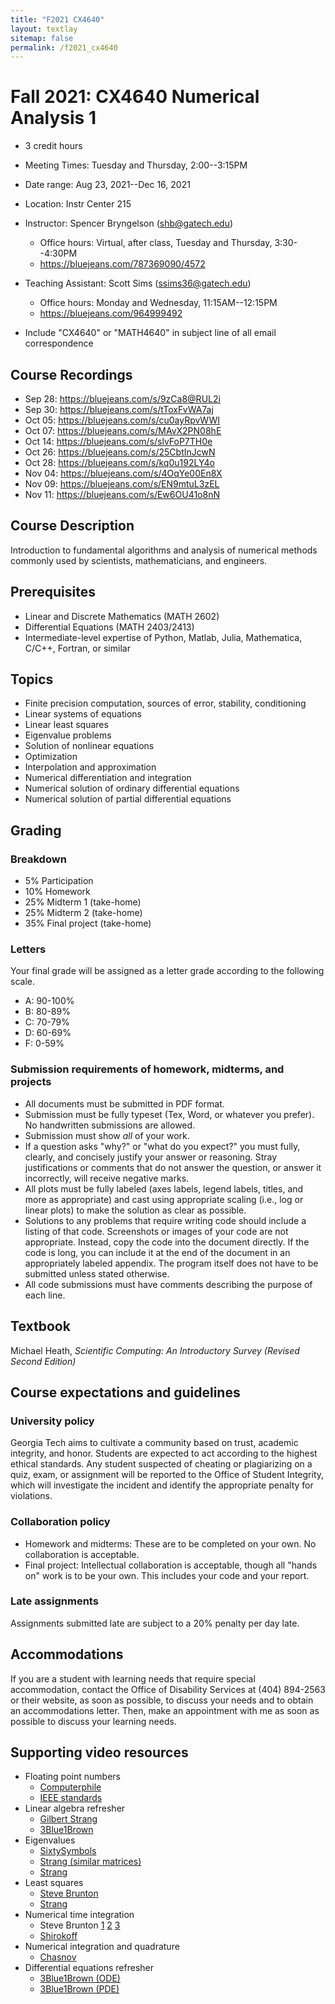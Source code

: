 ```yaml
---
title: "F2021 CX4640"
layout: textlay
sitemap: false
permalink: /f2021_cx4640
---
```


# Fall 2021: CX4640 Numerical Analysis 1

* 3 credit hours
* Meeting Times: Tuesday and Thursday, 2:00--3:15PM
* Date range: Aug 23, 2021--Dec 16, 2021
* Location: Instr Center 215

* Instructor: Spencer Bryngelson (shb@gatech.edu)
  * Office hours: Virtual, after class, Tuesday and Thursday, 3:30--4:30PM
  * https://bluejeans.com/787369090/4572
* Teaching Assistant: Scott Sims (ssims36@gatech.edu)
  * Office hours: Monday and Wednesday, 11:15AM--12:15PM
  * https://bluejeans.com/964999492

* Include "CX4640" or "MATH4640" in subject line of all email correspondence 

## Course Recordings

* Sep 28: https://bluejeans.com/s/9zCa8@RUL2i
* Sep 30: https://bluejeans.com/s/tToxFvWA7aj
* Oct 05: https://bluejeans.com/s/cu0ayRpvWWI
* Oct 07: https://bluejeans.com/s/MAvX2PN08hE
* Oct 14: https://bluejeans.com/s/slvFoP7TH0e
* Oct 26: https://bluejeans.com/s/25CbtInJcwN
* Oct 28: https://bluejeans.com/s/kq0u192LY4o
* Nov 04: https://bluejeans.com/s/4OqYe00En8X
* Nov 09: https://bluejeans.com/s/EN9mtuL3zEL
* Nov 11: https://bluejeans.com/s/Ew6OU41o8nN

## Course Description

Introduction to fundamental algorithms and analysis of numerical methods commonly used by scientists, mathematicians, and engineers. 

## Prerequisites

* Linear and Discrete Mathematics (MATH 2602) 
* Differential Equations (MATH 2403/2413)
* Intermediate-level expertise of Python, Matlab, Julia, Mathematica, C/C++, Fortran, or similar

## Topics

* Finite precision computation, sources of error, stability, conditioning
* Linear systems of equations
* Linear least squares 
* Eigenvalue problems
* Solution of nonlinear equations
* Optimization
* Interpolation and approximation
* Numerical differentiation and integration
* Numerical solution of ordinary differential equations
* Numerical solution of partial differential equations

## Grading

### Breakdown 

*  5% Participation
* 10% Homework
* 25% Midterm 1 (take-home)
* 25% Midterm 2 (take-home)
* 35% Final project (take-home)

### Letters

Your final grade will be assigned as a letter grade according to the following scale. 

* A: 90-100%
* B: 80-89%
* C: 70-79%
* D: 60-69%
* F: 0-59%

### Submission requirements of homework, midterms, and projects

* All documents must be submitted in PDF format.
* Submission must be fully typeset (Tex, Word, or whatever you prefer). No handwritten submissions are allowed.
* Submission must show *all* of your work.
* If a question asks "why?" or "what do you expect?" you must fully, clearly, and concisely justify your answer or reasoning. Stray justifications or comments that do not answer the question, or answer it incorrectly, will receive negative marks.
* All plots must be fully labeled (axes labels, legend labels, titles, and more as appropriate) and cast using appropriate scaling (i.e., log or linear plots) to make the solution as clear as possible.
* Solutions to any problems that require writing code should include a listing of that code.
  Screenshots or images of your code are not appropriate. 
  Instead, copy the code into the document directly. 
  If the code is long, you can include it at the end of the document in an appropriately labeled appendix.
  The program itself does not have to be submitted unless stated otherwise.
* All code submissions must have comments describing the purpose of each line.


## Textbook

Michael Heath, *Scientific Computing: An Introductory Survey (Revised Second Edition)* 

## Course expectations and guidelines

### University policy 

Georgia Tech aims to cultivate a community based on trust, academic integrity, and honor.
Students are expected to act according to the highest ethical standards.
Any student suspected of cheating or plagiarizing on a quiz, exam, or assignment will be reported to the Office of Student Integrity, which will investigate the incident and identify the appropriate penalty for violations.

### Collaboration policy

* Homework and midterms: These are to be completed on your own. 
No collaboration is acceptable.
* Final project: Intellectual collaboration is acceptable, though all "hands on" work is to be your own. 
This includes your code and your report.

### Late assignments

Assignments submitted late are subject to a 20% penalty per day late.

## Accommodations 

If you are a student with learning needs that require special accommodation, contact the Office of Disability Services at (404) 894-2563 or their website, as soon as possible, to discuss your needs and to obtain an accommodations letter. Then, make an appointment with me as soon as possible to discuss your learning needs.

## Supporting video resources

* Floating point numbers
  - [Computerphile](https://www.youtube.com/watch?v=PZRI1IfStY0)
  * [IEEE standards](https://www.youtube.com/watch?v=RuKkePyo9zk)
* Linear algebra refresher 
  - [Gilbert Strang](https://www.youtube.com/playlist?list=PL49CF3715CB9EF31D)
  - [3Blue1Brown](https://www.youtube.com/playlist?list=PLZHQObOWTQDPD3MizzM2xVFitgF8hE_ab)
* Eigenvalues
  - [SixtySymbols](https://www.youtube.com/watch?v=PFDu9oVAE-g)
  * [Strang (similar matrices)](https://www.youtube.com/watch?v=LKMGo8G7-vk)
  - [Strang](https://www.youtube.com/watch?v=ZTNniGvY5IQ)
* Least squares
  - [Steve Brunton](https://www.youtube.com/watch?v=PjeOmOz9jSY)
  * [Strang](https://www.youtube.com/watch?v=ZUU57Q3CFOU)
* Numerical time integration
  - Steve Brunton 
    [1](https://www.youtube.com/watch?v=rdB9vN2YxKs)
    [2](https://www.youtube.com/watch?v=zdz1q4tJOmE)
    [3](https://www.youtube.com/watch?v=5CXhHx56COo)
  * [Shirokoff](https://www.youtube.com/watch?v=X5-ucBtneVM)
* Numerical integration and quadrature
  * [Chasnov](https://www.youtube.com/watch?v=w2xjlPwYock)
* Differential equations refresher
  * [3Blue1Brown (ODE)](https://youtu.be/p_di4Zn4wz4)
  * [3Blue1Brown (PDE)](https://youtu.be/ly4S0oi3Yz8)

